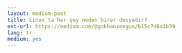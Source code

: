 ```yaml
---
layout: medium-post
title: Linux'ta her şey neden birer dosyadır?
ext-url: https://medium.com/@gokhansengun/b15c7d6a1b39
lang: tr
medium: yes 
---
```

